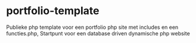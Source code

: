 # portfolio-template
Publieke php template voor een portfolio php site met includes en een functies.php, Startpunt voor een database driven dynamische php website
